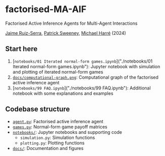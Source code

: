 
# factorised-MA-AIF

Factorised Active Inference Agents for Multi-Agent Interactions

[Jaime Ruiz-Serra](https://github.com/RuizSerra), [Patrick Sweeney](https://github.com/patricesweeney), [Michael Harré](https://github.com/M-Harre) (2024)

## Start here

1. [`notebooks/01 Iterated normal-form games.ipynb`]("./notebooks/01 Iterated normal-form games.ipynb"): Jupyter notebook with simulation and plotting of iterated normal-form games
2. [`docs/computational-graph.png`](./docs/computational-graph.png): Computational graph of the factorised active inference agent
3. [`notebooks/99 FAQ.ipynb`]("./notebooks/99 FAQ.ipynb"): Additional notebook with some explanations and examples

## Codebase structure

- [`agent.py`](./agent.py): Factorised active inference agent
- [`games.py`](./games.py): Normal-form game payoff matrices
- [`notebooks/`](./notebooks/): Jupyter notebooks and supporting code
    - `simulation.py`: Simulation functions
    - `plotting.py`: Plotting functions
- [`docs/`](./docs/): Documentation and figures
